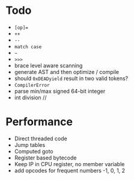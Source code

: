 # Todo
- `[op]=`
- `++`
- `--`
- `match case`
- `~`
- `>>>`
- brace level aware scanning
- generate AST and then optimize / compile
- should `0xDEADyield` result in two valid tokens?
- `CompilerError`
- parse min/max signed 64-bit integer
- int division //

# Performance
- Direct threaded code
- Jump tables
- Computed goto
- Register based bytecode
- Keep IP in CPU register, no member variable
- add opcodes for frequent numbers -1, 0, 1, 2
